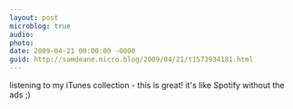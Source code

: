 ```yaml
---
layout: post
microblog: true
audio: 
photo: 
date: 2009-04-21 00:00:00 -0000
guid: http://samdeane.micro.blog/2009/04/21/t1573934181.html
---
```

listening to my iTunes collection - this is great! it's like Spotify without the ads ;)
